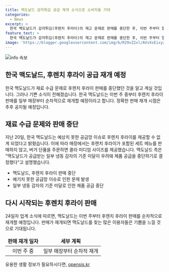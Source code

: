 ```yaml
---
title: 맥도날드 감자튀김 공급 재개 소식으로 소비자들 기대
categories:
  - News
excerpt: >
  한국 맥도날드가 감자튀김(후렌치 후라이)의 재고 문제로 판매를 중단한 후, 이번 주부터 일부 매장에서 순차적으로 판매를 재개할 예정이다. 정확한 판매 재개 일정은 추후 공지될 예정이다. 이로써 소비자들은 금방이라도 사야 할 감자튀김을 기대하게 될 것으로 보인다.
feature_text: >
  한국 맥도날드가 감자튀김(후렌치 후라이)의 재고 문제로 판매를 중단한 후, 이번 주부터 일부 매장에서 순차적으로 판매를 재개할 예정이다. 정확한 판매 재개 일정은 추후 공지될 예정이다. 이로써 소비자들은 금방이라도 사야 할 감자튀김을 기대하게 될 것으로 보인다.
image: 'https://blogger.googleusercontent.com/img/b/R29vZ2xl/AVvXsEixyZcFfHzMRdzZMjFBmAUKJYCLCGyLL1o632UiGVXcaFdKo_bkvkuCioo0uUKlGfBVcT3P84aROyZIXSBEx3Aw5nCQ3pTgDom1WDC4m8eifvWiAmWEEVb4x6G_l8C0QH225ldMjyaFvpxGEBGNO37VmDTDMHGhJPq73UglMfDca1-0aw/s1600/blogspot.png'
---
```


<p><img src="https://blogger.googleusercontent.com/img/b/R29vZ2xl/AVvXsEixyZcFfHzMRdzZMjFBmAUKJYCLCGyLL1o632UiGVXcaFdKo_bkvkuCioo0uUKlGfBVcT3P84aROyZIXSBEx3Aw5nCQ3pTgDom1WDC4m8eifvWiAmWEEVb4x6G_l8C0QH225ldMjyaFvpxGEBGNO37VmDTDMHGhJPq73UglMfDca1-0aw/s1600/blogspot.png" alt="info 속보" /></p>

<h2 data-ke-size="size26">한국 맥도날드, 후렌치 후라이 공급 재개 예정</h2>

<p>한국 맥도날드가 재료 수급 문제로 후렌치 후라이 판매를 중단했던 것을 알고 계실 것입니다. 그러나 기쁜 소식이 전해졌습니다. 한국 맥도날드는 이번 주 중부터 후렌치 후라이 판매를 일부 매장부터 순차적으로 재개할 예정이라고 합니다. 정확한 판매 재개 시점은 추후 공지될 예정입니다.</p>

<p data-ke-size="size16"></p>

<h2 data-ke-size="size24">재료 수급 문제와 판매 중단</h2>

<p>지난 20일, 한국 맥도날드는 예상치 못한 공급망 이슈로 후렌치 후라이를 제공할 수 없게 되었다고 밝혔습니다. 이에 따라 매장에서는 후렌치 후라이가 포함된 세트 메뉴를 판매하지 않고, 버거 단품을 주문하면 콜라 미디엄 사이즈를 제공했습니다. 맥도날드 측은 "맥도날드가 공급받는 일부 냉동 감자의 기준 미달이 우려돼 제품 공급을 중단하기로 결정했다"고 설명했습니다.</p>

<ul>
<li>맥도날드, 후렌치 후라이 판매 중단</li>
<li>예기치 못한 공급망 이슈로 인한 문제 발생</li>
<li>일부 냉동 감자의 기준 미달로 인한 제품 공급 중단</li>
</ul>

<p data-ke-size="size16"></p>

<h2 data-ke-size="size24">다시 시작되는 후렌치 후라이 판매</h2>

<p>24일자 업계 소식에 따르면, 맥도날드는 이번 주부터 후렌치 후라이 판매를 순차적으로 재개할 예정입니다. 판매가 재개되면 맥도날드를 찾는 많은 이용자들은 기쁨을 느낄 것으로 기대됩니다.</p>

<table>
<thead>
<tr>
<td style="text-align: center; height: 17px;"><b>판매 재개 일자</b></td>
<td style="text-align: center; height: 17px;"><b>세부 계획</b></td>
</tr>
</thead>
<tbody>
<tr>
<td style="text-align: center; height: 17px;">이번 주 중</td>
<td style="text-align: center; height: 17px;">일부 매장부터 순차적 재개</td>
</tr>
</tbody>
</table>

<p data-ke-size="size16"></p>
유용한 생활 정보가 필요하시다면, <a href="https://opensis.kr" rel="dofollow">opensis.kr</a>


